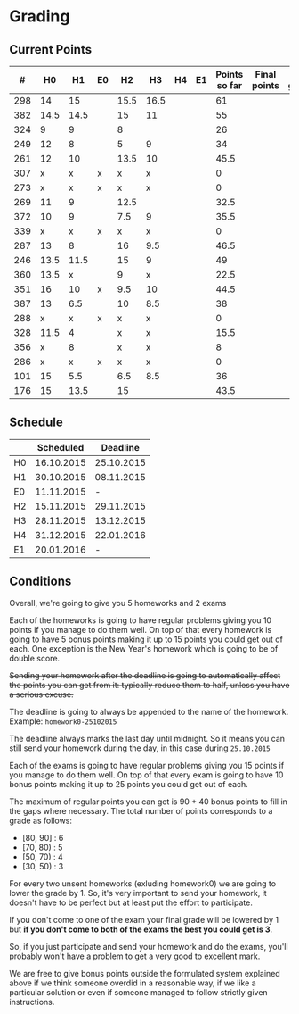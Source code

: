 # Grading

## Current Points

|   #   |  H0  |  H1  | E0 |  H2  |  H3  |  H4  |  E1  | Points so far | Final points | Final grade |
|-------|------|------|----|------|------|------|------|---------------|--------------|-------------|
|  298  |  14  | 15   |    | 15.5 | 16.5 |      |      | 61            |              |             |
|  382  | 14.5 | 14.5 |    | 15   | 11   |      |      | 55            |              |             |
|  324  |  9   | 9    |    | 8    |      |      |      | 26            |              |             |
|  249  |  12  | 8    |    | 5    | 9    |      |      | 34            |              |             |
|  261  |  12  | 10   |    | 13.5 | 10   |      |      | 45.5          |              |             |
|  307  |  x   | x    | x  | x    | x    |      |      | 0             |              |             |
|  273  |  x   | x    | x  | x    | x    |      |      | 0             |              |             |
|  269  |  11  | 9    |    | 12.5 |      |      |      | 32.5          |              |             |
|  372  |  10  | 9    |    | 7.5  | 9    |      |      | 35.5          |              |             |
|  339  |  x   | x    | x  | x    | x    |      |      | 0             |              |             |
|  287  |  13  | 8    |    | 16   | 9.5  |      |      | 46.5          |              |             |
|  246  | 13.5 | 11.5 |    | 15   | 9    |      |      | 49            |              |             |
|  360  | 13.5 | x    |    | 9    | x    |      |      | 22.5          |              |             |
|  351  |  16  | 10   | x  | 9.5  | 10   |      |      | 44.5          |              |             |
|  387  |  13  | 6.5  |    | 10   | 8.5  |      |      | 38            |              |             |
|  288  |  x   | x    | x  | x    | x    |      |      | 0             |              |             |
|  328  | 11.5 | 4    |    | x    | x    |      |      | 15.5          |              |             |
|  356  |  x   | 8    |    | x    | x    |      |      | 8             |              |             |
|  286  |  x   | x    | x  | x    | x    |      |      | 0             |              |             |
|  101  |  15  | 5.5  |    | 6.5  | 8.5  |      |      | 36            |              |             |
|  176  |  15  | 13.5 |    | 15   |      |      |      | 43.5          |              |             |

## Schedule

|    | Scheduled  | Deadline   |
|----|------------|------------|
| H0 | 16.10.2015 | 25.10.2015 |
| H1 | 30.10.2015 | 08.11.2015 |
| E0 |        11.11.2015   | - |
| H2 | 15.11.2015 | 29.11.2015 |
| H3 | 28.11.2015 | 13.12.2015 |
| H4 | 31.12.2015 | 22.01.2016 |
| E1 |        20.01.2016   | - |

## Conditions

Overall, we're going to give you 5 homeworks and 2 exams

Each of the homeworks is going to have regular problems
giving you 10 points if you manage to do them well.
On top of that every homework is going to have 5 bonus
points making it up to 15 points you could get out of
each.
One exception is the New Year's homework which is going
to be of double score.

~~Sending your homework after the deadline is going to
automatically affect the points you can get from it:
typically reduce them to half, unless you have a serious
excuse.~~

The deadline is going to always be appended to the name of 
the homework.
Example: `homework0-25102015`

The deadline always marks the last day until midnight. So
it means you can still send your homework during the day,
in this case during `25.10.2015`

Each of the exams is going to have regular problems
giving you 15 points if you manage to do them well.
On top of that every exam is going to have 10 bonus
points making it up to 25 points you could get out of
each.

The maximum of regular points you can get is 90 + 40 
bonus points to fill in the gaps where necessary. The 
total number of points corresponds to a grade as follows:
- [80, 90] : 6
- [70, 80) : 5
- [50, 70) : 4 
- [30, 50) : 3

For every two unsent homeworks (exluding homework0) we are
going to lower the grade by 1. So, it's very important to
send your homework, it doesn't have to be perfect but at
least put the effort to participate.

If you don't come to one of the exam your final grade will
be lowered by 1 but **if you don't come to both of the exams
the best you could get is 3**.

So, if you just participate and send your homework and do 
the exams, you'll probably won't have a problem to get a
very good to excellent mark.

We are free to give bonus points outside the formulated
system explained above if we think someone overdid in a
reasonable way, if we like a particular solution or even 
if someone managed to follow strictly given instructions.


